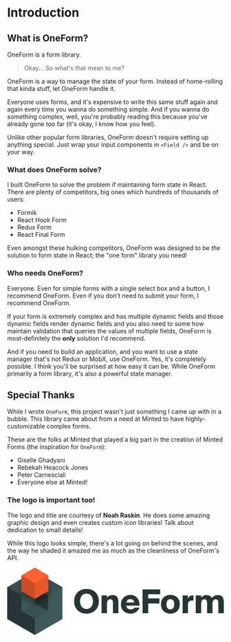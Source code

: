 # Introduction

## What is OneForm?

OneForm is a form library.

> Okay... So what's that mean to me?

OneForm is a way to manage the state of your form. Instead of home-rolling that kinda stuff, let OneForm handle it.

Everyone uses forms, and it's expensive to write this same stuff again and again every time you wanna do something simple. And if you wanna do something complex, well, you're probably reading this because you've already gone too far \(it's okay, I know how you feel\).

Unlike other popular form libraries, OneForm doesn't require setting up anything special. Just wrap your input components in `<Field />` and be on your way.

### What does OneForm solve?

I built OneForm to solve the problem if maintaining form state in React. There are plenty of competitors, big ones which hundreds of thousands of users:

* Formik
* React Hook Form
* Redux Form
* React Final Form

Even amongst these hulking competitors, OneForm was designed to be _the_ solution to form state in React; the "one form" library you need!

### Who needs OneForm?

Everyone. Even for simple forms with a single select box and a button, I recommend OneForm. Even if you don't need to submit your form, I recommend OneForm.

If your form is extremely complex and has multiple dynamic fields and those dynamic fields render dynamic fields and you also need to some how maintain validation that queries the values of multiple fields, OneForm is most-definitely the **only** solution I'd recommend.

And if you need to build an application, and you want to use a state manager that's not Redux or MobX, use OneForm. Yes, it's completely possible. I think you'll be surprised at how easy it can be. While OneForm primarily a form library, it's also a powerful state manager.

## Special Thanks

While I wrote `OneForm`, this project wasn't just something I came up with in a bubble. This library came about from a need at Minted to have highly-customizable complex forms.

These are the folks at Minted that played a big part in the creation of Minted Forms \(the inspiration for `OneForm`\):

* Giselle Ghadyani
* Rebekah Heacock Jones
* Peter Carnesciali
* Everyone else at Minted!

### The logo is important too!

The logo and title are courtesy of **Noah Raskin**. He does some amazing graphic design and even creates custom icon libraries! Talk about dedication to small details!

While this logo looks simple, there's a lot going on behind the scenes, and the way he shaded it amazed me as much as the cleanliness of OneForm's API.

![Credit: Noah Raskin](.gitbook/assets/oneform-cube-textdark%20%282%29%20%282%29.png)

